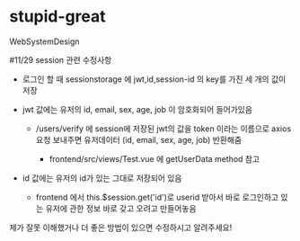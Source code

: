 # stupid-great
WebSystemDesign

#11/29
session 관련 수정사항
- 로그인 할 때 sessionstorage 에 jwt,id,session-id 의 key를 가진 세 개의 값이 저장
- jwt 값에는 유저의 id, email, sex, age, job 이 암호화되어 들어가있음

  - /users/verify 에 session에 저장된 jwt의 값을 token 이라는 이름으로 axios 요청 보내주면 유저데이터 (id, email, sex, age, job) 반환해줌
    
    - frontend/src/views/Test.vue  에 getUserData method 참고
    
- id 값에는 유저의 id가 있는 그대로 저장되어 있음
  - frontend 에서 this.$session.get('id')로 userid 받아서 바로 로그인하고 있는 유저에 관한 정보 바로 갖고 오려고 만들어놓음
  


제가 잘못 이해했거나 더 좋은 방법이 있으면 수정하시고 알려주세요!

